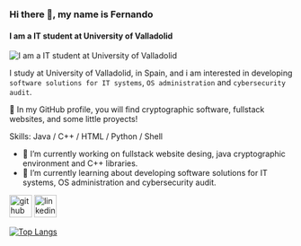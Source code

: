 ### Hi there 👋, my name is Fernando
#### I am a  IT student at University of Valladolid
![I am a  IT student at University of Valladolid](https://arturssmirnovs.github.io/github-profile-readme-generator/images/banner.png)

I study at University of Valladolid, in Spain, and i am interested in developing `software solutions for IT systems`, `OS administration` and `cybersecurity audit`.

:mag_right: In my GitHub profile, you will find cryptographic software, fullstack websites, and some little proyects!

Skills: Java / C++ / HTML / Python / Shell

- 🔭 I’m currently working on fullstack website desing, java cryptographic environment and C++ libraries. 
- 🌱 I’m currently learning about developing software solutions for IT systems, OS administration and cybersecurity audit. 


[<img src='https://cdn.jsdelivr.net/npm/simple-icons@3.0.1/icons/github.svg' alt='github' height='40'>](https://github.com/eskechivoi)  [<img src='https://cdn.jsdelivr.net/npm/simple-icons@3.0.1/icons/linkedin.svg' alt='linkedin' height='40'>](https://www.linkedin.com/in/fernando-rodríguez-725497162/)  

[![Top Langs](https://github-readme-stats.vercel.app/api/top-langs/?username=eskechivoi)](https://github.com/anuraghazra/github-readme-stats)

